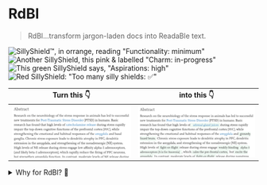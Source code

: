 # RdBl

> RdBl…transform jargon-laden docs into ReadaBle text.

![SillyShield™, in orrange, reading "Functionality: minimum"](https://img.shields.io/badge/Functionality-minimal-orange)
![Another SillyShield, this pink & labelled "Charm: in-progress"](https://img.shields.io/badge/Charm-in_progress-ff69b4)
![This green SillyShield says, "Aspirations: high" ](https://img.shields.io/badge/Aspirations-🤘🤯🚀-green)
![Red SillyShield: "Too many silly shields: ✅" ](https://img.shields.io/badge/Too_Many_SillyShields™-✓-red)

| Turn this 👇                                                                                                     |                                                           into this 👇                                                           |
| ---------------------------------------------------------------------------------------------------------------- | :------------------------------------------------------------------------------------------------------------------------------: |
| ![Screenshot of highly-technical neuroscience paper with original text.](/readme_images/example-site_before.png) | ![Screenshot of same paper, with some technical terms replaced with words of my choosing](/readme_images/example-site_after.png) |

<details><summary>Why for RdBl? 🤨</summary>
So, I was curious about the biochemical underpinnings of the [upstairs/downstairs model of emotional regulation](https://www.artitout.com/single-post/2019/04/23/The-Upstairs-and-Downstairs-Brain-Turning-Chaos-into-Calm) used by clinicians to [teach children](https://www.heysigmund.com/how-to-teach-kids-about-the-brain-laying-strong-foundations-for-emotional-intelligence-by-dr-hazel-harrison/) about the relationship between the cortex (upstairs) and the amygdala (downstairs). How much do we know about this, and how does that knowledge translate into practical advice? Through the pernicious magic of the Intermess, my curiosity led me to this academic jouranl article (shown in the screenshots above) titled, [The effects of stress exposure on prefrontal cortex: Translating basic research into successful treatments for post-traumatic stress disorder](https://www.sciencedirect.com/science/article/pii/S2352289514000101).

This was exactly what I was looking for…but I couldn't read it. The Summary alone is so packed with terms I've never encountered before that they bury much of the meaning for a lay person like me, even one who _has_ dones some reading about the PFC and the amygdala, albeit, not much. It's not that I'm incapable of teaching myself the meanings of "basal ganglia" and "low affinity alpha-1 adrenoceptors". It's just that, as I'm not in a PhD program, I've no interest in building my knowledge here from the ground up. I want a way to digest what's in front of me enough to get the gist, and make it easier to learn the other stuff along the way.

Making matters worse were the links in [that summary](https://www.sciencedirect.com/science/article/pii/S2352289514000101). Click on the one for "catecholamine release", for instance. Did you know what catecholamines were before you clicked that link? If not, do you now? No?! Exactly.

I found myself wishing that I could pause on each challenging term, do a bit of web research until I had a reasonable idea of how the term fit in with the topic at hand, and then (and this is the crucial part), _temporarily replace every instance of the term_ right there on the site where I found it. The basal ganglia are gizzard-like appendages to the amygdala, and they're notably analagous to the structures found in reptiles (at least, I _think_ that's true), hence the term "Lizard Brain". Look up at those screenshots again to see how I opted to rewrite the paragraph for myself. The phrase "basal ganglia" became "gizzardy lizard brain", which I find helpfully evocative. It might not work for you, but that's fine because RdBl would allow you to use "gangly bits at the base" instead, or whatever other turn of phrase helps you get enough quick meaning for entire sentences to suddenly flow in your mind, unhindered.

That's the goal, anyway.

</details>
